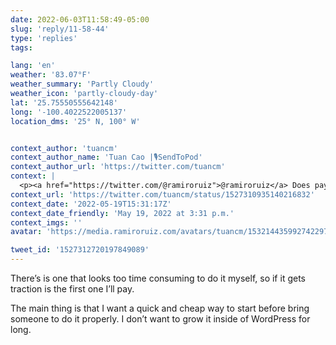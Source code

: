 ```yaml
---
date: 2022-06-03T11:58:49-05:00
slug: 'reply/11-58-44'
type: 'replies'
tags:

lang: 'en'
weather: '83.07°F'
weather_summary: 'Partly Cloudy'
weather_icon: 'partly-cloudy-day'
lat: '25.75550555642148'
long: '-100.4022522005137'
location_dms: '25° N, 100° W'


context_author: 'tuancm'
context_author_name: 'Tuan Cao |🎙SendToPod'
context_author_url: 'https://twitter.com/tuancm'
context: |
  <p><a href="https://twitter.com/@ramiroruiz">@ramiroruiz</a> Does paying the subscription price for 1-2 months save you more than doing it yourself? For me I usually weight that option before doing it myself 😁. Some time I still end up doing it myself thou 😜</p>
context_url: 'https://twitter.com/tuancm/status/1527310935140216832'
context_date: '2022-05-19T15:31:17Z'
context_date_friendly: 'May 19, 2022 at 3:31 p.m.'
context_imgs: ''
avatar: 'https://media.ramiroruiz.com/avatars/tuancm/1532144359927422979/4kJo3toP_bigger.png'

tweet_id: '1527312720197849089'
---
```

There’s is one that looks too time consuming  to do it myself, so if it gets traction is the first one I’ll pay.

The main thing is that I want a quick and cheap way to start before bring someone to do it properly. I don’t want to grow it inside of WordPress for long.